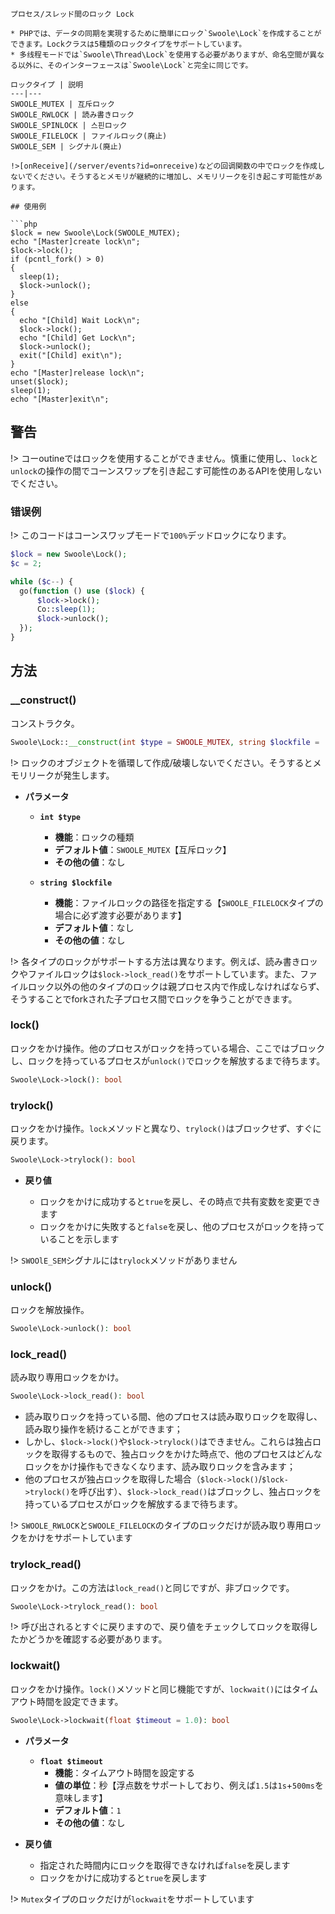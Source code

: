```
プロセス/スレッド間のロック Lock

* PHPでは、データの同期を実現するために簡単にロック`Swoole\Lock`を作成することができます。Lockクラスは5種類のロックタイプをサポートしています。
* 多线程モードでは`Swoole\Thread\Lock`を使用する必要がありますが、命名空間が異なる以外に、そのインターフェースは`Swoole\Lock`と完全に同じです。

ロックタイプ | 説明
---|---
SWOOLE_MUTEX | 互斥ロック
SWOOLE_RWLOCK | 読み書きロック
SWOOLE_SPINLOCK | 스핀ロック
SWOOLE_FILELOCK | ファイルロック(廃止)
SWOOLE_SEM | シグナル(廃止)

!>[onReceive](/server/events?id=onreceive)などの回调関数の中でロックを作成しないでください。そうするとメモリが継続的に増加し、メモリリークを引き起こす可能性があります。

## 使用例

```php
$lock = new Swoole\Lock(SWOOLE_MUTEX);
echo "[Master]create lock\n";
$lock->lock();
if (pcntl_fork() > 0)
{
  sleep(1);
  $lock->unlock();
} 
else
{
  echo "[Child] Wait Lock\n";
  $lock->lock();
  echo "[Child] Get Lock\n";
  $lock->unlock();
  exit("[Child] exit\n");
}
echo "[Master]release lock\n";
unset($lock);
sleep(1);
echo "[Master]exit\n";
```

## 警告

!> コーoutineではロックを使用することができません。慎重に使用し、`lock`と`unlock`の操作の間でコーンスワップを引き起こす可能性のあるAPIを使用しないでください。

### 错误例

!> このコードはコーンスワップモードで`100%`デッドロックになります。

```php
$lock = new Swoole\Lock();
$c = 2;

while ($c--) {
  go(function () use ($lock) {
      $lock->lock();
      Co::sleep(1);
      $lock->unlock();
  });
}
```

## 方法

### __construct()

コンストラクタ。

```php
Swoole\Lock::__construct(int $type = SWOOLE_MUTEX, string $lockfile = '');
```

!> ロックのオブジェクトを循環して作成/破壊しないでください。そうするとメモリリークが発生します。

  * **パラメータ** 

    * **`int $type`**
      * **機能**：ロックの種類
      * **デフォルト値**：`SWOOLE_MUTEX`【互斥ロック】
      * **その他の値**：なし

    * **`string $lockfile`**
      * **機能**：ファイルロックの路径を指定する【`SWOOLE_FILELOCK`タイプの場合に必ず渡す必要があります】
      * **デフォルト値**：なし
      * **その他の値**：なし

!> 各タイプのロックがサポートする方法は異なります。例えば、読み書きロックやファイルロックは`$lock->lock_read()`をサポートしています。また、ファイルロック以外の他のタイプのロックは親プロセス内で作成しなければならず、そうすることでforkされた子プロセス間でロックを争うことができます。

### lock()

ロックをかけ操作。他のプロセスがロックを持っている場合、ここではブロックし、ロックを持っているプロセスが`unlock()`でロックを解放するまで待ちます。

```php
Swoole\Lock->lock(): bool
```

### trylock()

ロックをかけ操作。`lock`メソッドと異なり、`trylock()`はブロックせず、すぐに戻ります。

```php
Swoole\Lock->trylock(): bool
```

  * **戻り値**

    * ロックをかけに成功すると`true`を戻し、その時点で共有変数を変更できます
    * ロックをかけに失敗すると`false`を戻し、他のプロセスがロックを持っていることを示します

!> `SWOOlE_SEM`シグナルには`trylock`メソッドがありません

### unlock()

ロックを解放操作。

```php
Swoole\Lock->unlock(): bool
```

### lock_read()

読み取り専用ロックをかけ。

```php
Swoole\Lock->lock_read(): bool
```

* 読み取りロックを持っている間、他のプロセスは読み取りロックを取得し、読み取り操作を続けることができます；
* しかし、`$lock->lock()`や`$lock->trylock()`はできません。これらは独占ロックを取得するもので、独占ロックをかけた時点で、他のプロセスはどんなロックをかけ操作もできなくなります、読み取りロックを含みます；
* 他のプロセスが独占ロックを取得した場合（`$lock->lock()`/`$lock->trylock()`を呼び出す）、`$lock->lock_read()`はブロックし、独占ロックを持っているプロセスがロックを解放するまで待ちます。

!> `SWOOLE_RWLOCK`と`SWOOLE_FILELOCK`のタイプのロックだけが読み取り専用ロックをかけをサポートしています

### trylock_read()

ロックをかけ。この方法は`lock_read()`と同じですが、非ブロックです。

```php
Swoole\Lock->trylock_read(): bool
```

!> 呼び出されるとすぐに戻りますので、戻り値をチェックしてロックを取得したかどうかを確認する必要があります。

### lockwait()

ロックをかけ操作。`lock()`メソッドと同じ機能ですが、`lockwait()`にはタイムアウト時間を設定できます。

```php
Swoole\Lock->lockwait(float $timeout = 1.0): bool
```

  * **パラメータ** 

    * **`float $timeout`**
      * **機能**：タイムアウト時間を設定する
      * **値の単位**：秒【浮点数をサポートしており、例えば`1.5`は`1s`+`500ms`を意味します】
      * **デフォルト値**：`1`
      * **その他の値**：なし

  * **戻り値**

    * 指定された時間内にロックを取得できなければ`false`を戻します
    * ロックをかけに成功すると`true`を戻します

!> `Mutex`タイプのロックだけが`lockwait`をサポートしています
```
